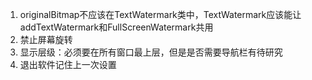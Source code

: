 1. originalBitmap不应该在TextWatermark类中，TextWatermark应该能让addTextWatermark和FullScreenWatermark共用
2. 禁止屏幕旋转
3. 显示层级：必须要在所有窗口最上层，但是是否需要导航栏有待研究
4. 退出软件记住上一次设置